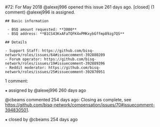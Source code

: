 #72: For May 2018
@alexej996 opened this issue 261 days ago.  [closed] (1 comment)
@alexej996 is assigned. 

    ## Basic information
    
     - BSQ amount requested: **3000**
     - BSQ address: **B1CS43KxAFaTQFK4xPMKxybGffmp89zg7QS**
    
    ## Details
    
    - Support Staff: https://github.com/bisq-network/roles/issues/64#issuecomment-392880209
    - Forum operator: https://github.com/bisq-network/roles/issues/19#issuecomment-392889396
    - Reddit moderator: https://github.com/bisq-network/roles/issues/25#issuecomment-392870951


1 comment:

⁕ assigned by @alexej996 260 days ago

@cbeams commented 254 days ago:
    Closing as complete, see https://github.com/bisq-network/compensation/issues/70#issuecomment-394830501.


⁕ closed by @cbeams 254 days ago

